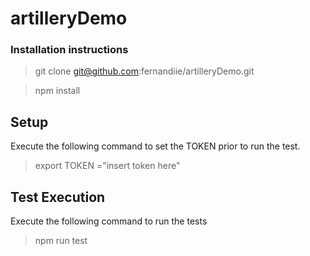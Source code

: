 # artilleryDemo

### Installation instructions
> git clone git@github.com:fernandiie/artilleryDemo.git

> npm install

## Setup
Execute the following command to set the TOKEN prior to run the test. 
> export TOKEN ="insert token here"


## Test Execution
Execute the following command to run the tests
> npm run test
